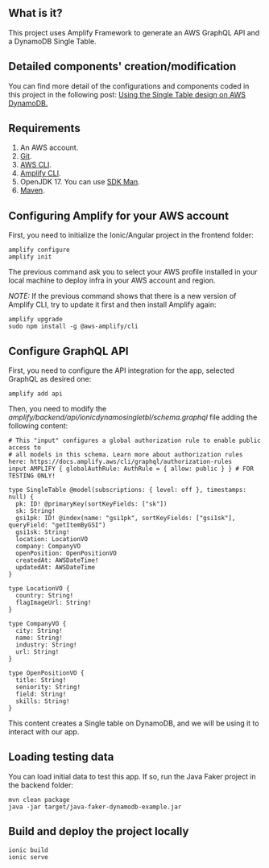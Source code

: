 ## What is it?
This project uses Amplify Framework to generate an AWS GraphQL API and a DynamoDB Single Table.

## Detailed components' creation/modification
You can find more detail of the configurations and components coded in this project in the following post:
[Using the Single Table design on AWS DynamoDB.]()

## Requirements
1. An AWS account.
2. [Git](https://git-scm.com/downloads).
5. [AWS CLI](https://docs.aws.amazon.com/cli/latest/userguide/getting-started-install.html).
6. [Amplify CLI](https://docs.amplify.aws/cli/start/install).
3. OpenJDK 17. You can use [SDK Man](https://sdkman.io/install).
4. [Maven](https://maven.apache.org/download.cgi).


## Configuring Amplify for your AWS account
First, you need to initialize the Ionic/Angular project in the frontend folder:
```
amplify configure
amplify init
```
The previous command ask you to select your AWS profile installed in your local machine to deploy infra in your AWS account and region.

*NOTE:* If the previous command shows that there is a new version of Amplify CLI, try to update it first and then install Amplify again:
```
amplify upgrade
sudo npm install -g @aws-amplify/cli
```

## Configure GraphQL API
First, you need to configure the API integration for the app, selected GraphQL as desired one:
```
amplify add api
```
Then, you need to modify the *amplify/backend/api/ionicdynamosingletbl/schema.graphql* file adding the following content:
```
# This "input" configures a global authorization rule to enable public access to
# all models in this schema. Learn more about authorization rules here: https://docs.amplify.aws/cli/graphql/authorization-rules
input AMPLIFY { globalAuthRule: AuthRule = { allow: public } } # FOR TESTING ONLY!

type SingleTable @model(subscriptions: { level: off }, timestamps: null) {
  pk: ID! @primaryKey(sortKeyFields: ["sk"])
  sk: String!
  gsi1pk: ID! @index(name: "gsi1pk", sortKeyFields: ["gsi1sk"], queryField: "getItemByGSI")
  gsi1sk: String!
  location: LocationVO
  company: CompanyVO
  openPosition: OpenPositionVO
  createdAt: AWSDateTime!
  updatedAt: AWSDateTime
}

type LocationVO {
  country: String!
  flagImageUrl: String!
}

type CompanyVO {
  city: String!
  name: String!
  industry: String!
  url: String!
}

type OpenPositionVO {
  title: String!
  seniority: String!
  field: String!
  skills: String!
}

```
This content creates a Single table on DynamoDB, and we will be using it to interact with our app. 

## Loading testing data
You can load initial data to test this app. If so, run the Java Faker project in the backend folder:
```
mvn clean package
java -jar target/java-faker-dynamodb-example.jar
```

## Build and deploy the project locally
```
ionic build
ionic serve
```
